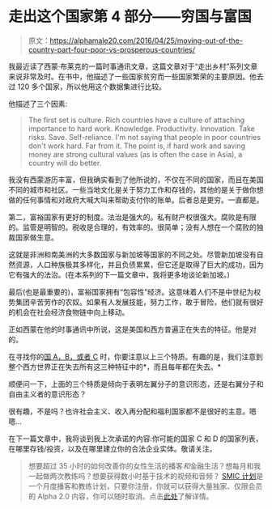 # 走出这个国家第 4 部分——穷国与富国

> 原文：<https://alphamale20.com/2016/04/25/moving-out-of-the-country-part-four-poor-vs-prosperous-countries/>

我最近读了西蒙·布莱克的一篇时事通讯文章，这篇文章对于“走出乡村”系列文章来说非常及时。在书中，他描述了一些国家贫穷而一些国家繁荣的主要原因。他去过 120 多个国家，所以他用这个数据集进行比较。

他描述了三个因素:

> The first set is culture. Rich countries have a culture of attaching importance to hard work. Knowledge. Productivity. Innovation. Take risks. Save. Self-reliance. I'm not saying that people in poor countries don't work hard. Far from it. The point is, if hard work and saving money are strong cultural values (as is often the case in Asia), a country will do better.

我没有西蒙游历丰富，但我确实看到了他所说的，不仅在不同的国家，而且在美国不同的城市和社区。一些当地文化是关于努力工作和存钱的，其他的是关于做你想做的任何事情和对政府大喊大叫来帮助支付你的账单。后者总是更穷。一直都是。

第二，富裕国家有更好的制度。法治是强大的。私有财产权很强大。腐败是有限的。监管是明智的。税收是合理的，有效率的。很简单；没有人想在一个腐败的独裁国家做生意。

这就是非洲和南美洲的大多数国家与新加坡等国家的不同之处。尽管新加坡没有自然资源，人口种族极其多样化，并且负债累累，但它还是取得了巨大的成功，因为它有强大的法治。(在本系列的下一篇文章中，我将更多地谈论新加坡。)

最后(也是最重要的)，富裕国家拥有“包容性”经济。这意味着人们不是中世纪为权势集团辛苦劳作的农奴。如果有人发展技能，努力工作，敢于冒险，他们就有很好的机会在社会经济食物链中向上移动。

正如西蒙在他的时事通讯中所说，这是美国和西方普遍正在失去的特征。他是对的。

在寻找你的[国 A，B，或者 C](https://calebjonesblog.com/moving-out-of-the-country-part-1/) 时，你要注意以上三个特质。有趣的是，我们注意到整个西方世界正在失去所有这三种特征中的*，而且每年都在失去。*

顺便问一下，上面的三个特质是倾向于表明左翼分子的意识形态，还是右翼分子和自由主义者的意识形态？

很有趣，不是吗？也许社会主义、收入再分配和福利国家都不是很好的主意。嗯嗯...

在下一篇文章中，我将谈到我上次承诺的内容:你可能的国家 C 和 D 的国家列表，在哪里存钱/投资，以及在哪里建立你的合法企业实体。敬请关注。

> 想要超过 35 小时的如何改善你的女性生活的播客*和*金融生活？想每月和我一起做两次教练吗？想要获得数小时基于技术的视频和音频？ [SMIC 计划](https://alphamale20.kartra.com/page/vIL17)是一个月度播客和教练计划，只要你注册，你就可以获得大量独家、仅限会员的 Alpha 2.0 内容，你可以随时取消。点击[此处](https://alphamale20.kartra.com/page/vIL17)了解详情。
> 
> 